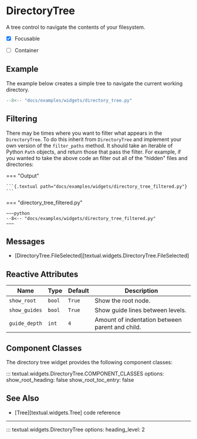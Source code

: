 # DirectoryTree

A tree control to navigate the contents of your filesystem.

- [x] Focusable
- [ ] Container


## Example

The example below creates a simple tree to navigate the current working directory.

```python
--8<-- "docs/examples/widgets/directory_tree.py"
```

## Filtering

There may be times where you want to filter what appears in the
`DirectoryTree`. To do this inherit from `DirectoryTree` and implement your
own version of the `filter_paths` method. It should take an iterable of
Python `Path` objects, and return those that pass the filter. For example,
if you wanted to take the above code an filter out all of the "hidden" files
and directories:

=== "Output"

    ```{.textual path="docs/examples/widgets/directory_tree_filtered.py"}
    ```

=== "directory_tree_filtered.py"

    ~~~python
    --8<-- "docs/examples/widgets/directory_tree_filtered.py"
    ~~~

## Messages

- [DirectoryTree.FileSelected][textual.widgets.DirectoryTree.FileSelected]

## Reactive Attributes

| Name          | Type   | Default | Description                                     |
| ------------- | ------ | ------- | ----------------------------------------------- |
| `show_root`   | `bool` | `True`  | Show the root node.                             |
| `show_guides` | `bool` | `True`  | Show guide lines between levels.                |
| `guide_depth` | `int`  | `4`     | Amount of indentation between parent and child. |

## Component Classes

The directory tree widget provides the following component classes:

::: textual.widgets.DirectoryTree.COMPONENT_CLASSES
    options:
      show_root_heading: false
      show_root_toc_entry: false

## See Also

* [Tree][textual.widgets.Tree] code reference



---


::: textual.widgets.DirectoryTree
    options:
      heading_level: 2
